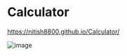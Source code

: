 # Calculator

https://nitish8800.github.io/Calculator/

![image](https://i.ibb.co/WcPfSnw/ezgif-com-gif-maker-1.gif)
